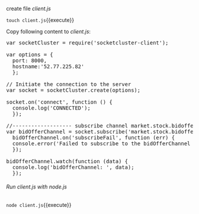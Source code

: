 create file _client.js_

`touch client.js`{{execute}}

Copy following content to _client.js_:

<pre class="file" data-filename="client.js" data-target="replace">
var socketCluster = require('socketcluster-client');

var options = {
  port: 8000,
  hostname:'52.77.225.82'
  };

// Initiate the connection to the server
var socket = socketCluster.create(options);

socket.on('connect', function () {
  console.log('CONNECTED');
  });

//------------------- subscribe channel market.stock.bidoffer ------------------------
var bidOfferChannel = socket.subscribe('market.stock.bidoffer');
  bidOfferChannel.on('subscribeFail', function (err) {
  console.error('Failed to subscribe to the bidOfferChannel channel due to error: ' + err);
  });

bidOfferChannel.watch(function (data) {
  console.log('bidOfferChannel: ', data);
  });
</pre>


###### Run client.js with node.js
`node client.js`{{execute}}
